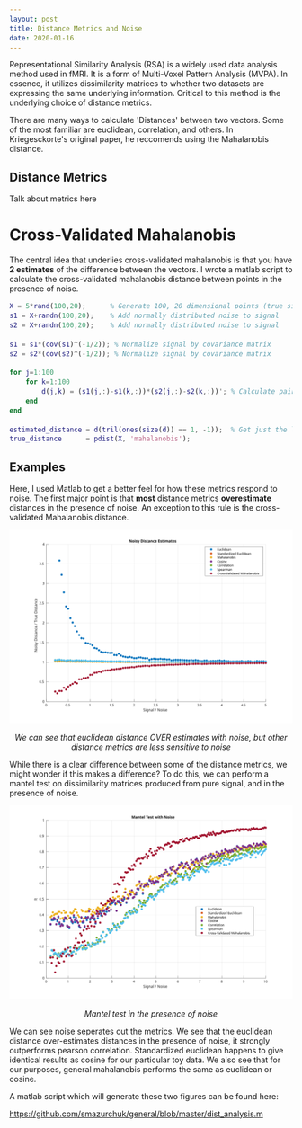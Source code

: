 ```yaml
---
layout: post
title: Distance Metrics and Noise
date: 2020-01-16
---
```

Representational Similarity Analysis (RSA) is a widely used data analysis method used in fMRI. It is a form of Multi-Voxel Pattern Analysis (MVPA). In essence, it utilizes dissimilarity matrices to whether two datasets are expressing the same underlying information. Critical to this method is the underlying choice of distance metrics.

There are many ways to calculate 'Distances' between two vectors. Some of the most familiar are euclidean, correlation, and others. In Kriegesckorte's original paper, he reccomends using the Mahalanobis distance. 

## Distance Metrics

Talk about metrics here


# Cross-Validated Mahalanobis
The central idea that underlies cross-validated mahalanobis is that you have **2 estimates** of the difference between the vectors. I wrote a matlab script to calculate the cross-validated mahalanobis distance between points in the presence of noise.

```matlab
X = 5*rand(100,20);      % Generate 100, 20 dimensional points (true signal)
s1 = X+randn(100,20);    % Add normally distributed noise to signal
s2 = X+randn(100,20);    % Add normally distributed noise to signal

s1 = s1*(cov(s1)^(-1/2)); % Normalize signal by covariance matrix
s2 = s2*(cov(s2)^(-1/2)); % Normalize signal by covariance matrix

for j=1:100
    for k=1:100
        d(j,k) = (s1(j,:)-s1(k,:))*(s2(j,:)-s2(k,:))'; % Calculate pairwise distance matrix
    end
end

estimated_distance = d(tril(ones(size(d)) == 1, -1));  % Get just the lower triangular part
true_distance      = pdist(X, 'mahalanobis');
```


## Examples

Here, I used Matlab to get a better feel for how these metrics respond to noise. The first major point is that **most** distance metrics **overestimate** distances in the presence of noise. An exception to this rule is the cross-validated Mahalanobis distance.

[ ![](/assets/est_dist_w_noise.svg)](/assets/est_dist_w_noise.svg)
<p align="center"><em> We can see that euclidean distance OVER estimates with noise, but other distance metrics are less sensitive to noise </em></p>

While there is a clear difference between some of the distance metrics, we might wonder if this makes a difference? To do this, we can perform a mantel test on dissimilarity matrices produced from pure signal, and in the presence of noise.

[ ![](/assets/mantel_with_noise.svg) ](/assets/mantel_with_noise.svg)
<p align="center"><em> Mantel test in the presence of noise </em></p>

We can see noise seperates out the metrics. We see that the euclidean distance over-estimates distances in the presence of noise, it strongly outperforms pearson correlation. Standardized euclidean happens to give identical results as cosine for our particular toy data. We also see that for our purposes, general mahalanobis performs the same as euclidean or cosine.

A matlab script which will generate these two figures can be found here:

<https://github.com/smazurchuk/general/blob/master/dist_analysis.m>


